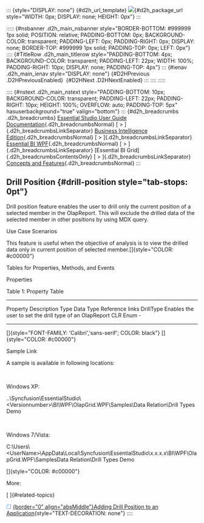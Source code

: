 ::: {style="DISPLAY: none"}
[](ms-xhelp:///?Id=d2h_url_template){#d2h_url_template} ![](!package_url!){#d2h_package_url style="WIDTH: 0px; DISPLAY: none; HEIGHT: 0px"}
:::

::::: {#nsbanner .d2h_main_nsbanner style="BORDER-BOTTOM: #999999 1px solid; POSITION: relative; PADDING-BOTTOM: 0px; BACKGROUND-COLOR: transparent; PADDING-LEFT: 0px; PADDING-RIGHT: 0px; DISPLAY: none; BORDER-TOP: #999999 1px solid; PADDING-TOP: 0px; LEFT: 0px"}
:::: {#TitleRow .d2h_main_titlerow style="PADDING-BOTTOM: 4px; BACKGROUND-COLOR: transparent; PADDING-LEFT: 22px; WIDTH: 100%; PADDING-RIGHT: 10px; DISPLAY: none; PADDING-TOP: 4px"}
::: {#ienav .d2h_main_ienav style="DISPLAY: none"}
[](ms-xhelp:///?Id=bec6fa92-8167-4ad3-a2a7-cf41904c296a){#D2HPrevious .D2HPreviousEnabled}  [](ms-xhelp:///?Id=7c15f052-b949-4017-874a-3c59b305a262){#D2HNext .D2HNextEnabled}
:::
::::
:::::

:::: {#nstext .d2h_main_nstext style="PADDING-BOTTOM: 10px; BACKGROUND-COLOR: transparent; PADDING-LEFT: 22px; PADDING-RIGHT: 10px; HEIGHT: 100%; OVERFLOW: auto; PADDING-TOP: 5px" hasuserbackground="true" valign="bottom"}
::: {#d2h_breadcrumbs .d2h_breadcrumbs}
[Essential Studio User Guide Documentation](ms-xhelp:///?Id=12457748-09e3-4d74-a240-8e049cedf030){.d2h_breadcrumbsNormal} [ \> ]{.d2h_breadcrumbsLinkSeparator} [Business Intelligence Edition](ms-xhelp:///?Id=fdf33dd8-62b2-47b9-ad7b-fc50e590bca5){.d2h_breadcrumbsNormal} [ \> ]{.d2h_breadcrumbsLinkSeparator} [Essential BI WPF](ms-xhelp:///?Id=41e3d586-d922-4a01-8272-679fe4ae7343){.d2h_breadcrumbsNormal} [ \> ]{.d2h_breadcrumbsLinkSeparator} [Essential BI Grid]{.d2h_breadcrumbsContentsOnly} [ \> ]{.d2h_breadcrumbsLinkSeparator} [Concepts and Features](ms-xhelp:///?Id=ea758680-939d-4d65-8abe-8c3be198af29){.d2h_breadcrumbsNormal}
:::

## Drill Position {#drill-position style="tab-stops: 0pt"}

Drill position feature enables the user to drill only the current position of a selected member in the OlapReport. This will exclude the drilled data of the selected member in other positions by using MDX query.

Use Case Scenarios

This feature is useful when the objective of analysis is to view the drilled data only in current position of selected member.[]{style="COLOR: #c00000"}

Tables for Properties, Methods, and Events

Properties

Table 1: Property Table

  ----------- --------------------------------------------------------- ------ ----------- -----------------
  Property    Description                                               Type   Data Type   Reference links
  DrillType   Enables the user to set the drill type of an OlapReport   CLR    Enum        \-
  ----------- --------------------------------------------------------- ------ ----------- -----------------

[]{style="FONT-FAMILY: 'Calibri','sans-serif'; COLOR: black"} []{style="COLOR: #c00000"} 

Sample Link

A sample is available in following locations:

 

Windows XP:

..\\Syncfusion\\EssentialStudio\\\<Versionnumber\>\\BI\\WPF\\OlapGrid.WPF\\Samples\\Data Relation\\Drill Types Demo

 

Windows 7/Vista:

C:\\Users\\\<UserName\>\\AppData\\Local\\Syncfusion\\EssentialStudio\\x.x.x.x\\BI\\WPF\\OlapGrid.WPF\\SamplesData Relation\\Drill Types Demo

[]{style="COLOR: #c00000"} 

More:

[ ]{#related-topics}

[![](button.gif){border="0" align="absMiddle"}Adding Drill Position to an Application](ms-xhelp:///?Id=7c15f052-b949-4017-874a-3c59b305a262){style="TEXT-DECORATION: none"}
::::
